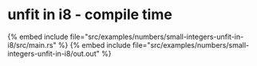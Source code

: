# unfit in i8 - compile time

{% embed include file="src/examples/numbers/small-integers-unfit-in-i8/src/main.rs" %}
{% embed include file="src/examples/numbers/small-integers-unfit-in-i8/out.out" %}



